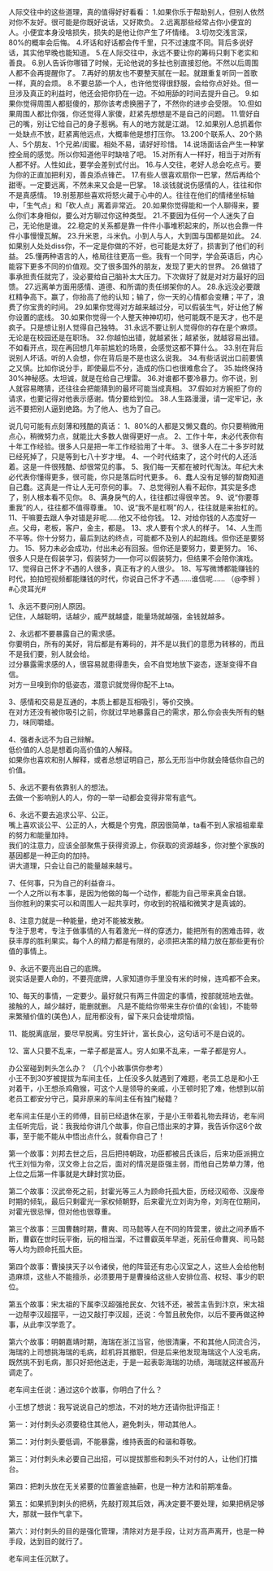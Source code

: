 人际交往中的这些道理，真的值得好好看看：
1.如果你乐于帮助别人，但别人依然对你不友好。很可能是你既好说话，又好欺负。
2.远离那些经常占你小便宜的人。小便宜本身没啥损失，损失的是他让你产生了坏情绪。
3.切勿交浅言深，80%的概率会后悔。
4.坏话和好话都会传千里，只不过速度不同。背后多说好话，其实他早晚也能知道。
5.在人际交往中，永远不要让你的筹码只剩下老实和善良。
6.别人告诉你哪错了时候，无论他说的多扯也别直接怼他。不然以后周围人都不会再提醒你了。
7.再好的朋友也不要整天腻在一起。就跟重复听同一首歌一样，真的会烦。
8.不要总舔一个人，也许他觉得很舒服，会给你点好处。但一旦涉及真正的利益时，他还会把你扔在一边。不如用舔的时间去提升自己。
9.如果你觉得周围人都挺傻的，那你该考虑换圈子了，不然你的进步会受限。
10.但如果周围人都比你强，你还觉得人家傻，赶紧先想想是不是自己的问题。
11.管好自己的嘴，别让它给自己的身子惹祸。有人的地方就是江湖。
12.如果别人总抓着你一处缺点不放，赶紧离他远点，大概率他是想打压你。
13.200个联系人、20个熟人、5个朋友、1个兄弟/闺蜜。相处不易，请好好珍惜。
14.说场面话会产生一种掌控全局的感觉。所以你知道他平时缺啥了吧。
15.对所有人一样好，相当于对所有人都不好。人性如此，要学会差别式付出。
16.与人交往，老好人总会吃点亏。要为你的正直加把利刃，善良添点锋芒。
17.有些人很喜欢扇你一巴掌，然后再给个甜枣。一定要远离，不然未来又会是一巴掌。
18.谈钱就说伤感情的人，往往和你不是真感情。
19.别惹那些喜欢将怒火藏于心中的人。往往在他们的情绪坐标轴中，「生气点」和「砍人点」离着非常近。
20.如果你觉得能和一个人聊得来，要么你们本身相似，要么对方聊过你这种类型。
21.不要因为任何一个人迷失了自己，无论他是谁。
22.稳定的关系都是靠一件件小事堆积起来的，所以也会靠一件件小事慢慢瓦解。
23.升米恩，斗米仇。小到人与人，大到国与国都是如此。
24.如果别人处处diss你，不一定是你做的不好，也可能是太好了，损害到了他们的利益。
25.懂两种语言的人，格局往往更高一些。我有一个同学，学会英语后，内心能容下更多不同的价值观。交了很多国外的朋友，发现了更大的世界。
26.做错了事承担责任就完了，没必要给自己脑补太大压力。下次做好了就是对对方最好的回馈。
27.远离单方面用感情、道德、和所谓的责任绑架你的人。
28.永远没必要跟杠精争高下。赢了，你抬高了他的认知；输了，你一天的心情都会变糟；平了，浪费了你宝贵的时间。
29.如果你觉得对方越来越过分，可以假装生气，好让他了解你设置的底线。
30.如果你觉得一个人整天神神叨叨，他可能既不是天才，也不是疯子。只是想让别人觉得自己独特。
31.永远不要让别人觉得你的存在是个麻烦。无论是在校园还是在职场。
32.你越怕出错，就越紧张；越紧张，就越容易出错。不如看开点，现在再回想几年前尴尬的场景，会感觉这都不算什么。
33.别在背后说别人坏话。听的人会想，你在背后是不是也这么说我。
34.有些话说出口前要慎之又慎。比如你说分手，即使最后不分，造成的伤口也很难愈合了。
35.始终保持30%神秘感。太坦诚，就是在给自己埋雷。
36.对谁都不要冷暴力。你不说，别人就容易瞎猜，还往往会把能猜到的最坏可能当成真相。
37.假如对方婉拒了你的请求，也要记得对他表示感谢。情分要给到位。
38.人生路漫漫，请一定牢记，永远不要把别人逼到绝路。为了他人、也为了自己。 

说几句可能有点刻薄和残酷的真话：
1、80%的人都是又懒又蠢的。你只要稍微用点心，稍微努力点，就能比大多数人做得更好一点。
2、工作十年，未必代表你有十年工作经验。很多人只是把一年工作经验用了十年。
3、很多人在二十多岁时就已经死掉了，只是等到七八十岁才埋。
4、一个时代结束了，这个时代的人还活着。这是一件很残酷、却很常见的事。
5、我们每一天都在被时代淘汰。年纪大未必代表你懂得更多，很可能，你只是落后时代更多。
6、蠢人没有足够的智商知道自己蠢。这真是一件让人无可奈何的事。
7、总觉得别人看不起你，其实是多虑了，别人根本看不见你。
8、满身戾气的人，往往都过得很辛苦。
9、说“你要尊重我”的人，往往都不值得尊重。
10、说“我不是杠啊”的人，往往就是来抬杠的。
11、干嘛要去跟人争对错是非呢……他又不给你钱。
12、对给你钱的人态度好一点。父母，老板，客户，金主，都是。
13、求人要有个求人的样子。
14、人生而不平等。你十分努力，最后到达的终点，可能都不及别人的起跑线。但你还是要努力。
15、努力未必会成功，付出未必有回报。但你还是要努力，要更努力。
16、很多人只是在假装学习，假装努力——你可以假装努力，但结果不会陪你演戏。
17、觉得自己怀才不遇的人很多，真正有才的人很少。
18、写写微博都能赚钱的时代，拍拍短视频都能赚钱的时代，你说自己怀才不遇……谁信呢…… （@李鲆 ） #心灵耳光# 

1、永远不要问别人原因。  
记住，人越聪明，话越少，威严就越盛，能量场就越强，金钱就越多。  
  
2、永远都不要暴露自己的需求感。  
你要明白，所有的美好，背后都是有筹码的，并不是以我们的意愿为转移的，而且不是我们要，别人就会给。  
过分暴露需求感的人，很容易就患得患失，会不自觉地放下姿态，逐渐变得不自信。  
对方一旦嗅到你的低姿态，潜意识就觉得你配不上ta。  
  
3、感情和交易是互通的，本质上都是互相吸引，等价交换。  
在对方还没有被你吸引之前，你就过早地暴露自己的需求，那么你会丧失所有的魅力，味同嚼蜡。  
  
4、强者永远不为自己辩解。  
低价值的人总是想着向高价值的人解释。  
如果你也喜欢和别人解释，或者总想证明自己，那么无形当中你就会降低你自己的价值。  
  
5、永远不要有依靠别人的想法。  
去做一个影响别人的人，你的一举一动都会变得非常有底气。  
  
6、永远不要去追求公平、公正。  
嘴上喜欢谈公平、公正的人，大概是个穷鬼，原因很简单，ta看不到人家祖祖辈辈的努力和能量加持。  
我们的注意力，应该全部聚焦于获得资源上，你获取的资源越多，你对整个家族的基因都是一种正向的加持。  
讲大道理，只会让自己的能量越来越亏。  
  
7、任何事，只为自己的利益奋斗。  
一个人之所以有本事，是因为他做的每一个动作，都能为自己带来真金白银。  
当你胜利的果实可以和周围人一起共享时，你收到的祝福和微笑才是真诚的。  
  
8、注意力就是一种能量，绝对不能被发散。  
专注于思考，专注于做事情的人有着激光一样的穿透力，能把所有的困难击碎，收获丰厚的胜利果实。每个人的精力都是有限的，必须把决策的精力放在那些更有价值的事情上。  
  
9、永远不要亮出自己的底牌。  
说实话是要人命的，不要亮底牌，人家知道你手里没有米的时候，连鸡都不会来。  
  
10、每天的事情，一定要少。最好就只有两三件固定的事情，按部就班地去做。  
接触的人，越少越好，能删就删。  凡是不能给你带来生存价值的(金钱)，不能带来繁殖价值的(美色)人，屁用都没有，留下来只会徒增烦恼。  
  
11、能脱离底层，要尽早脱离。穷生奸计，富长良心，这句话可不是白说的。  
  
12、富人只要不乱来，一辈子都是富人。穷人如果不乱来，一辈子都是穷人。

办公室碰到刺头怎么办？ （几个小故事供你参考）    
小王不到30岁被提拔为车间主任，上任没多久就遇到了难题，老员工总是和小王对着干，小王想杀鸡儆猴，可这个人是领导的亲戚，小王顿时犯了难，他想到以前老员工都安分守己，莫非原来的车间主任有独门秘籍？  
  
老车间主任是小王的师傅，目前已经退休在家，于是小王带着礼物去拜访，老车间主任听完后，说：我我给你讲几个故事，你自己悟出来的才算，我告诉你这6个故事，至于能不能从中悟出点什么，就看你自己了！  
  
第一个故事：刘邦去世之后，吕后把持朝政，功臣都被吕氏诛后，后来功臣派拥立代王刘恒为帝，汉文帝上台之后，面对的情况是臣强主弱，而他自己势单力薄，他上位之后第一件事就是大肆封赏功臣。  
  
第二个故事：汉武帝死之前，封霍光等三人为顾命托孤大臣，历经汉昭帝、汉废帝时期的倾轧，最后只剩霍光一家权倾朝野，后来霍光立刘询为帝，刘洵在位期间，对霍光很忌惮，但对他也很尊重。  
  
第三个故事：三国曹魏时期，曹爽、司马懿等人在不同的阵营里，彼此之间矛盾不断，曹叡在世时玩平衡，玩的相当溜，不过曹叡英年早逝，死前任命曹爽、司马懿等人均为顾命托孤大臣。  
  
第四个故事：曹操挟天子以令诸侯，他的阵营还有忠心汉室之人，这些人会给他制造麻烦，这些人不能擅杀，必须要用于是曹操给这些人安排位高、权轻、事少的职位。  
  
第五个故事：宋太祖的下属李汉超强抢民女、欠钱不还，被苦主告到汴京，宋太祖一边帮李汉超摆平，一边又敲打李汉超，还说：今暂且赦免你，以后不要再做这种事，从此李汉学乖了。  
  
第六个故事：明朝嘉靖时期，海瑞在浙江当官，他很清廉，不和其他人同流合污，海瑞的上司想挑海瑞的毛病，趁机将其撤职，但是后来他发现海瑞这个人没毛病，既然挑不到毛病，那只好把他送走，于是一起表彰海瑞的功绩，海瑞就这样被高升调走了。  
  
老车间主任说：通过这6个故事，你明白了什么？  
  
小王想了想说：我写说说自己的想法，不对的地方还请你批评指正！  
  
第一：对付刺头必须要稳住其他人，避免刺头，带动其他人。  
  
第二：对付刺头要低调，不能暴露，维持表面的和谐和尊敬。  
  
第三：对付刺头未必要自己出招，可以提拔那些和刺头不对付的人，让他们打擂台。  
  
第四：把刺头放在无关紧要的位置釜底抽薪，也是一种方法和前期准备。  
  
第五：如果抓到刺头的把柄，先敲打观其后效，再决定要不要处理，如果把柄足够大，那就一鼓作气拿下。  
  
第六：对付刺头的目的是强化管理，清除对方是手段，让对方高声离开，也是一种手段，达到目的就行了。  
  
老车间主任沉默了。
<!--stackedit_data:
eyJoaXN0b3J5IjpbLTg5NzA1NjY1MV19
-->